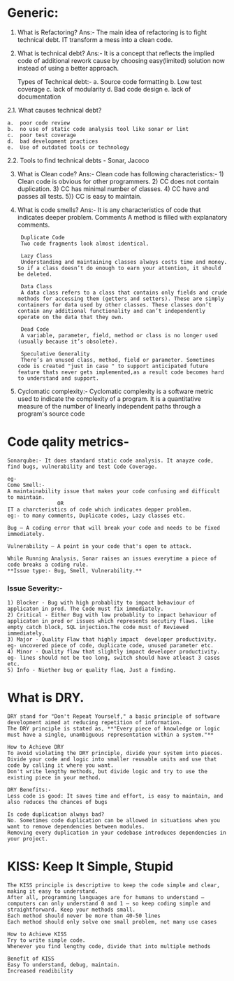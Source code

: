 # Generic:

1. What is Refactoring?
	Ans:- The main idea of refactoring is to fight technical debt. IT transform a mess into a clean code.

2. What is technical debt?
	Ans:- It is a concept that reflects the implied code of additional rework cause by choosing easy(limited) solution now instead of using a better approach.
	
	Types of Technical debt:-
	a.	Source code formatting
	b.	Low test coverage
	c.	lack of modularity 
	d.	Bad code design 
	e.	lack of documentation
	
2.1. What causes technical debt?

	a.	poor code review
	b.	no use of static code analysis tool like sonar or lint
	c.	poor test coverage
	d.	bad development practices
	e.	Use of outdated tools or technology

2.2. Tools to find technical debts - Sonar, Jacoco

3. What is Clean code?
	Ans:- Clean code has following characteristics:-
		1) Clean code is obvious for other programmers.
		2) CC does not contain duplication.
		3) CC has minimal number of classes.
		4) CC have and passes all tests.
		5)} CC is easy to maintain.
		
4. What is code smells?
	Ans:- 	It is any characteristics of code that indicates deeper problem.
		Comments
		A method is filled with explanatory comments.

		Duplicate Code
		Two code fragments look almost identical.

		Lazy Class
		Understanding and maintaining classes always costs time and money. So if a class doesn’t do enough to earn your attention, it should be deleted.

		Data Class
		A data class refers to a class that contains only fields and crude methods for accessing them (getters and setters). These are simply containers for data used by other classes. These classes don’t contain any additional functionality and can’t independently operate on the data that they own.

		Dead Code
		A variable, parameter, field, method or class is no longer used (usually because it’s obsolete).

		Speculative Generality
		There’s an unused class, method, field or parameter. Sometimes code is created "just in case " to support anticipated future feature thats never gets implemented,as a result code becomes hard to understand and support.
		
5. Cyclomatic complexity:-
		Cyclomatic complexity is a software metric used to indicate the complexity of a program. It is a quantitative measure of the number of linearly independent paths through a program's source code
		
# Code qality metrics-
	Sonarqube:- It does standard static code analysis. It anayze code, find bugs, vulnerability and test Code Coverage.
	
	eg-
	Come Smell:-
	A maintainability issue that makes your code confusing and difficult to maintain.
					OR
	IT a charcteristics of code which indicates depper problem.
	eg:- to many comments, Duplicate codes, Lazy classes etc.
	
	Bug – A coding error that will break your code and needs to be fixed immediately.
	
	Vulnerability – A point in your code that's open to attack.
	
	While Running Analysis, Sonar raises an issues everytime a piece of code breaks a coding rule.
	**Issue type:- Bug, Smell, Vulnerability.**

###	Issue Severity:- 

	1) Blocker - Bug with high probablity to impact behaviour of applicaton in prod. The Code must fix immediately.
	2) Critical - Either Bug with low probablity to impact behaviour of applicaton in prod or issues which represents secutiry flaws. like empty catch block, SQL injection.The code must of Reviewed immediately.
	3) Major - Quality Flaw that highly impact  developer productivity. eg- uncovered piece of code, duplicate code, unused parameter etc.
	4) Minor - Quality flaw that slightly impact developer productivity.  eg- lines should not be too long, switch should have atleast 3 cases etc.
	5) Info - Niether bug or quality flaq, Just a finding.	
	
# What is DRY.
	DRY stand for "Don't Repeat Yourself," a basic principle of software development aimed at reducing repetition of information.
	The DRY principle is stated as, **"Every piece of knowledge or logic must have a single, unambiguous representation within a system."**
	
	How to Achieve DRY
	To avoid violating the DRY principle, divide your system into pieces. 
	Divide your code and logic into smaller reusable units and use that code by calling it where you want. 
	Don't write lengthy methods, but divide logic and try to use the existing piece in your method.
	
	DRY Benefits:-
	Less code is good: It saves time and effort, is easy to maintain, and also reduces the chances of bugs
	
	Is code duplication always bad?
	No. Sometimes code duplication can be allowed in situations when you want to remove dependencies between modules. 
	Removing every duplication in your codebase introduces dependencies in your project. 
	
# KISS: Keep It Simple, Stupid
	The KISS principle is descriptive to keep the code simple and clear, making it easy to understand. 
	After all, programming languages are for humans to understand — computers can only understand 0 and 1 — so keep coding simple and straightforward. Keep your methods small. 
	Each method should never be more than 40-50 lines
	Each method should only solve one small problem, not many use cases
	
	How to Achieve KISS
	Try to write simple code.
	Whenever you find lengthy code, divide that into multiple methods
	
	Benefit of KISS
	Easy To understand, debug, maintain. 
	Increased readibility
	
	

